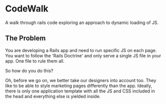 # CodeWalk

A walk through rails code exploring an approach to dynamic loading of JS.

## The Problem

You are developing a Rails app and need to run specific JS on each page.
You want to follow the 'Rails Doctrine' and only serve a single JS file in your
app. One file to rule them all.

So how do you do this?

Oh, before we go on, we better take our designers into account too. They like to
be able to style marketing pages differently than the app. Ideally, there is
only one application template with all the JS and CSS included in the head and
everything else is yielded inside.

 

